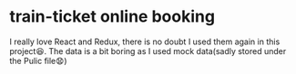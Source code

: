 # train-ticket online booking
I really love React and Redux, there is no doubt I used them again in this project:satisfied:.
The data is a bit boring as I used mock data(sadly stored under the Pulic file:anguished:)
